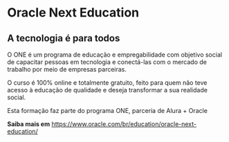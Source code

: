 <h1>Oracle Next Education</h1>
<h2>A tecnologia é para todos</h2>

<p>O ONE é um programa de educação e empregabilidade com objetivo social de capacitar pessoas em tecnologia e conectá-las com o mercado de trabalho por meio de empresas parceiras.

O curso é 100% online e totalmente gratuito, feito para quem não teve acesso à educação de qualidade e deseja transformar a sua realidade social.

Esta formação faz parte do programa ONE, parceria de Alura + Oracle
</p>

<b>Saiba mais em</b> https://www.oracle.com/br/education/oracle-next-education/

